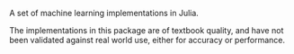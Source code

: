 A set of machine learning implementations in Julia. 

The implementations in this package are of textbook quality,
and have not been validated against real world use, either for 
accuracy or performance. 
